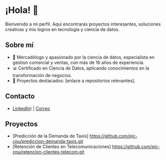 # ¡Hola! 👋
Bienvenido a mi perfil. Aquí encontrarás proyectos interesantes, soluciones creativas y mis logros en tecnología y ciencia de datos.

## Sobre mí
- 💼 Mercadólogo y apasionado por la ciencia de datos, especialista en gestion comercial y ventas, con más de 16 años de experiencia.
- 📊 Certificado en Ciencia de Datos, aplicando conocimientos en la transformación de negocios.
- 🌟 Proyectos destacados: [enlace a repositorios relevantes].

## Contacto
- [LinkedIn](https://www.linkedin.com/in/elaine-cabrera)) | [Correo](ejccab@hotmail.com)

## Proyectos
- [Predicción de la Demanda de Taxis] https://github.com/ejc-cpu/prediccion-demanda-taxis.git
- [Retención de Clientes en Telecomunicaciones] https://github.com/ejc-cpu/retencion-clientes-telecom.git
  
